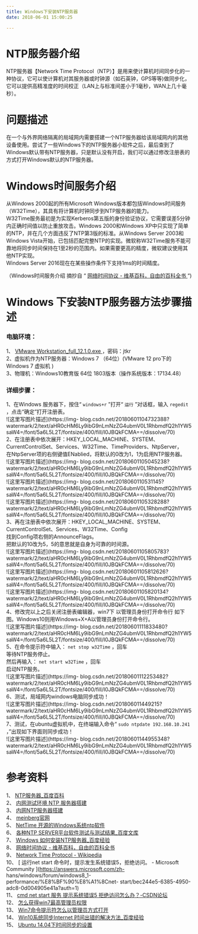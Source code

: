 ```yaml
---
title: Windows下安装NTP服务器
date: 2018-06-01 15:00:25

---
```

#  NTP服务器介绍

NTP服务器【Network Time
Protocol（NTP）】是用来使计算机时间同步化的一种协议，它可以使计算机对其服务器或时钟源（如石英钟，GPS等等)做同步化，它可以提供高精准度的时间校正（LAN上与标准间差小于1毫秒，WAN上几十毫秒）。

#  问题描述

在一个与外界网络隔离的局域网内需要搭建一个NTP服务器给该局域网内的其他设备使用。尝试了一些Windows下的NTP服务器小软件之后，最后查到了Windows默认带有NTP服务器，只是默认没有开启，我们可以通过修改注册表的方式打开Windows默认的NTP服务器。

#  Windows时间服务介绍

从Windows 2000起的所有Microsoft
Windows版本都包括Windows时间服务（W32Time），其具有将计算机时钟同步到NTP服务器的能力。  
W32Time服务最初是为实现Kerberos第五版的身份验证协议，它需要误差5分钟内正确时间值以防止重放攻击。Windows 2000和Windows
XP中只实现了简单的NTP，并在几个方面违反了NTP第3版的标准。从Windows Server 2003和Windows
Vista开始，已包括匹配完整NTP的实现。微软称W32Time服务不能可靠地将同步时间保持在1至2秒的范围内。如果需要更高的精度，微软建议使用其他NTP实现。  
Windows Server 2016现在在某些操作条件下支持1ms的时间精度。

（Windows时间服务介绍 摘抄自 “ [ 网络时间协议 - 维基百科，自由的百科全书
](https://zh.wikipedia.org/wiki/%E7%B6%B2%E8%B7%AF%E6%99%82%E9%96%93%E5%8D%94%E5%AE%9A#Windows%E6%97%B6%E9%97%B4%E6%9C%8D%E5%8A%A1)
“)

#  Windows 下安装NTP服务器方法步骤描述

###  电脑环境：

1、 [ VMware Workstation_full_12.1.0.exe
](https://pan.baidu.com/s/1et6hqiXW5uCg3ZYJoB3EoA) ，密码：jtkr  
2、虚拟机作为NTP服务器：Windows 7 （64位）(VMware 12 pro下的Windows 7 虚拟机 )  
3、物理机：Windows10教育版 64位 1803版本（操作系统版本：17134.48）

###  详细步骤：

1、在Windows 服务器下，按住“ ` windows+r ` ”打开“ ` 运行 ` ”对话框，输入 ` regedit `
，点击“确定”打开注册表。  
![这里写图片描述](https://img-
blog.csdn.net/20180601104732388?watermark/2/text/aHR0cHM6Ly9ibG9nLmNzZG4ubmV0L1RhbmdfQ2h1YW5saW4=/font/5a6L5L2T/fontsize/400/fill/I0JBQkFCMA==/dissolve/70)  
2、在注册表中依次展开：HKEY_LOCAL_MACHINE、SYSTEM、CurrentControlSet、Services、W32Time、TimeProviders、NtpServer，  
在NtpServer项的右侧键值ENablied，将默认的0改为1，1为启用NTP服务器。  
![这里写图片描述](https://img-
blog.csdn.net/20180601105045238?watermark/2/text/aHR0cHM6Ly9ibG9nLmNzZG4ubmV0L1RhbmdfQ2h1YW5saW4=/font/5a6L5L2T/fontsize/400/fill/I0JBQkFCMA==/dissolve/70)  
![这里写图片描述](https://img-
blog.csdn.net/2018060110531145?watermark/2/text/aHR0cHM6Ly9ibG9nLmNzZG4ubmV0L1RhbmdfQ2h1YW5saW4=/font/5a6L5L2T/fontsize/400/fill/I0JBQkFCMA==/dissolve/70)  
![这里写图片描述](https://img-
blog.csdn.net/20180601105328288?watermark/2/text/aHR0cHM6Ly9ibG9nLmNzZG4ubmV0L1RhbmdfQ2h1YW5saW4=/font/5a6L5L2T/fontsize/400/fill/I0JBQkFCMA==/dissolve/70)  
3、再在注册表中依次展开：HKEY_LOCAL_MACHINE、SYSTEM、CurrentControlSet、Services、W32Time、Config  
找到Config项右侧的AnnounceFlags。  
把默认的10改为5，5的意思就是自身为可靠的时间源。  
![这里写图片描述](https://img-
blog.csdn.net/20180601105805783?watermark/2/text/aHR0cHM6Ly9ibG9nLmNzZG4ubmV0L1RhbmdfQ2h1YW5saW4=/font/5a6L5L2T/fontsize/400/fill/I0JBQkFCMA==/dissolve/70)  
![这里写图片描述](https://img-
blog.csdn.net/20180601105812626?watermark/2/text/aHR0cHM6Ly9ibG9nLmNzZG4ubmV0L1RhbmdfQ2h1YW5saW4=/font/5a6L5L2T/fontsize/400/fill/I0JBQkFCMA==/dissolve/70)  
![这里写图片描述](https://img-
blog.csdn.net/20180601105820134?watermark/2/text/aHR0cHM6Ly9ibG9nLmNzZG4ubmV0L1RhbmdfQ2h1YW5saW4=/font/5a6L5L2T/fontsize/400/fill/I0JBQkFCMA==/dissolve/70)  
4、修改完以上之后关闭注册表编辑器，win7下  以管理员身份打开命令行  如下图。Windows10则用Windows+X+A以管理员身份打开命令行。  
![这里写图片描述](https://img-
blog.csdn.net/20180601111833480?watermark/2/text/aHR0cHM6Ly9ibG9nLmNzZG4ubmV0L1RhbmdfQ2h1YW5saW4=/font/5a6L5L2T/fontsize/400/fill/I0JBQkFCMA==/dissolve/70)  
5、在命令提示符中输入： ` net stop w32Time ` ，回车  
等待NTP服务停止。  
然后再输入： ` net start w32Time ` ，回车  
启动NTP服务。  
![这里写图片描述](https://img-
blog.csdn.net/20180601112253482?watermark/2/text/aHR0cHM6Ly9ibG9nLmNzZG4ubmV0L1RhbmdfQ2h1YW5saW4=/font/5a6L5L2T/fontsize/400/fill/I0JBQkFCMA==/dissolve/70)  
6、测试，局域网内windows电脑同步成功！  
![这里写图片描述](https://img-
blog.csdn.net/201806011449215?watermark/2/text/aHR0cHM6Ly9ibG9nLmNzZG4ubmV0L1RhbmdfQ2h1YW5saW4=/font/5a6L5L2T/fontsize/400/fill/I0JBQkFCMA==/dissolve/70)  
7、测试，在ubuntu虚拟机中，在终端输入命令“ ` sudo ntpdate 192.168.10.241 ` ，”出现如下界面则同步成功！  
![这里写图片描述](https://img-
blog.csdn.net/20180601144955348?watermark/2/text/aHR0cHM6Ly9ibG9nLmNzZG4ubmV0L1RhbmdfQ2h1YW5saW4=/font/5a6L5L2T/fontsize/400/fill/I0JBQkFCMA==/dissolve/70)

#  参考资料

1、 [ NTP服务器_百度百科
](https://baike.baidu.com/item/NTP%E6%9C%8D%E5%8A%A1%E5%99%A8/8633994?fr=aladdin)  
2、 [ 内网测试环境 NTP 服务器搭建
](http://files.cppblog.com/runsisi/%E5%86%85%E7%BD%91%E7%8E%AF%E5%A2%83ntp%E6%9C%8D%E5%8A%A1%E5%99%A8%E6%90%AD%E5%BB%BA.pdf)  
3、 [ 内网NTP服务器搭建 ](http://blog.51cto.com/172595/779816)  
4、 [ meinberg官网 ](https://www.meinberg.de/download/ntp/windows/)  
5、 [ NetTime 开源的Windows系统ntp软件
](http://baijiahao.baidu.com/s?id=1577333340289884776&wfr=spider&for=pc)  
6、 [ 各种NTP SERVER平台软件测试与测试结果_百度文库
](https://wenku.baidu.com/view/1ac330ad4a7302768e9939d1.html)  
7、 [ Windows 如何安装NTP服务器_百度经验
](https://jingyan.baidu.com/article/e4511cf358ebf52b845eaff9.html)  
8、 [ 网络时间协议 - 维基百科，自由的百科全书
](https://zh.wikipedia.org/wiki/%E7%B6%B2%E8%B7%AF%E6%99%82%E9%96%93%E5%8D%94%E5%AE%9A#Windows%E6%97%B6%E9%97%B4%E6%9C%8D%E5%8A%A1)  
9、 [ Network Time Protocol - Wikipedia
](https://en.wikipedia.org/wiki/Network_Time_Protocol)  
10、 [ 运行net start 命令时，提示发生系统错误5，拒绝访问。 - Microsoft Community
](https://answers.microsoft.com/zh-
hans/windows/forum/windows8_1-performance/%E8%BF%90%E8%A1%8Cnet-
start/bec244e5-6385-4950-adc8-0d004905e41a?auth=1)  
11、 [ cmd net start 服务 提示系统错误5 拒绝访问怎么办？-CSDN论坛
](https://bbs.csdn.net/topics/320235799)  
12、 [ 怎么获得win7最高管理员权限
](https://jingyan.baidu.com/article/c275f6ba38fb6ae33d75670b.html)  
13、 [ Win7命令提示符怎么以管理员方式打开
](https://jingyan.baidu.com/article/ca41422fff77021eae99ed86.html)  
14、 [ Win10系统同步Internet 时间出错的解决方法_百度经验
](https://jingyan.baidu.com/article/3c48dd34a6b22ae10be35819.html)  
15、 [ Ubuntu 14.04下时间同步的设置
](https://blog.csdn.net/luozhb529/article/details/39158549)

